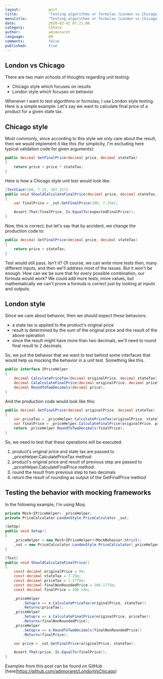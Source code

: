 ```yaml
--- 
layout:             post 
title:              "Testing algorithms or formulas (London vs Chicago)" 
menutitle:          "Testing algorithms or formulas (London vs Chicago)" 
date:               2020-02-02 07:21:00 
category:           CSharp
author:             adimoraret 
language:           EN 
comments:           false 
published:          true
--- 
```


## London vs Chicago ## 
There are two main schools of thoughts regarding unit testing:
- Chicago style which focuses on results
- London style which focuses on behavior

Whenever I want to test algorithms or formulas, I use London style testing. Here is a simple example: Let's say we want to calculate final price of a product for a given state tax.

## Chicago style ##
Most commonly, since according to this style we only care about the result, then we would implement it like this (for simplicity, I'm excluding here typical validation code for given arguments):
```csharp
public decimal GetFinalPrice(decimal price, decimal stateTax)
{
    return price + price * stateTax;
}
```
Here is how a Chicago style unit test would look like:
```csharp
[TestCase(100, 7.25, 107.25)]
public void ShouldCalculateFinalPrice(decimal price, decimal stateTax, decimal expectedFinalPrice)
{
    var finalPrice = _sut.GetFinalPrice(100, 7.25m);

    Assert.That(finalPrice, Is.EqualTo(expectedFinalPrice));
}
```
Now, this is correct, but let's say that by accident, we change the production code to:
```csharp
public decimal GetFinalPrice(decimal price, decimal stateTax)
{
    return price + stateTax;
}
```
Test would still pass. Isn't it?
Of course, we can write more tests then, many different inputs, and then we'll address most of the issues. But it won't be enough. How can we be sure that for every possible combination, our formula would work? We could add more tests, more values, but mathematically we can't prove a formula is correct just by looking at inputs and outputs. 

## London style ##
Since we care about behavior, then we should expect these behaviors:
 - a state tax is applied to the product's original price
 - result is determined by the sum of the original price and the result of the above operation
 - since the result might have more than two decimals, we'll need to round final result to 2 decimals.

So, we put the behavior that we want to test behind some interfaces that would help us mocking the behavior in a unit test. Something like this.
```csharp
public interface IPriceHelper
{
    decimal CalculatePriceTax(decimal originalPrice, decimal stateTax);
    decimal CalalculateFinalPrice(decimal originalPrice, decimal priceTax);
    decimal RoundToTwoDecimals(decimal price);
}
```
And the production code would look like this:
```csharp
public decimal GetFinalPrice(decimal originalPrice, decimal stateTax)
{
    var priceTax = _priceHelper.CalculatePriceTax(originalPrice, stateTax);
    var finalPrice = _priceHelper.CalculateFinalPrice(originalPrice, priceTax);
    return _priceHelper.RoundToTwoDecimals(finalPrice);
}
```
So, we need to test that these operations will be executed:
1. product's original price and state tax are passed to _priceHelper.CalculatePriceTax method:
1. product's original price and result of previous step are passed to _priceHelper.CalculateFinalPrice method:
1. round the result from previous step to two decimals
1. return the result of rounding as output of the GetFinalPrice method

## Testing the behavior with mocking frameworks ##
In the following example, I'm using Moq.
```csharp
private Mock<IPriceHelper> _priceHelper;
private PriceCalculator.LondonStyle.PriceCalculator _sut;

[SetUp]
public void Setup()
{
    _priceHelper = new Mock<IPriceHelper>(MockBehavior.Strict);
    _sut = new PriceCalculator.LondonStyle.PriceCalculator(_priceHelper.Object);
}

[Test]
public void ShouldCalculateFinalPrice()
{
    const decimal originalPrice = 99;
    const decimal stateTax = 7.25m;
    const decimal priceTax = 7.1775m;
    const decimal finalNonRoundedPrice = 106.1775m;
    const decimal finalPrice = 106.18m;

    _priceHelper
        .Setup(x => x.CalculatePriceTax(originalPrice, stateTax))
        .Returns(priceTax);
    _priceHelper
        .Setup(x => x.CalculateFinalPrice(originalPrice, priceTax))
        .Returns(finalNonRoundedPrice);
    _priceHelper
        .Setup(x => x.RoundToTwoDecimals(finalNonRoundedPrice))
        .Returns(finalPrice);

    var price = _sut.GetFinalPrice(originalPrice, stateTax);

    Assert.That(price, Is.EqualTo(finalPrice));
}
```

Examples from this post can be found on GitHub [here]https://github.com/adimoraret/LondonVsChicago)